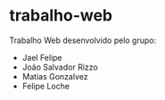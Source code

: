 # trabalho-web

Trabalho Web desenvolvido pelo grupo:
- Jael Felipe
- João Salvador Rizzo
- Matias Gonzalvez
- Felipe Loche
